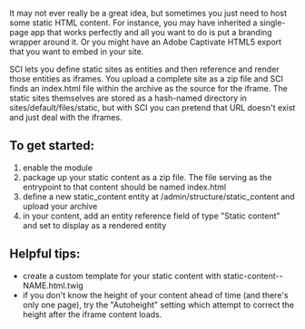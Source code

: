 It may not ever really be a great idea, but sometimes you just need to host some static HTML content. For instance, you may have inherited a single-page app that works perfectly and all you want to do is put a branding wrapper around it. Or you might have an Adobe Captivate HTML5 export that you want to embed in your site.

SCI lets you define static sites as entities and then reference and render those entities as iframes. You upload a complete site as a zip file and SCI finds an index.html file within the archive as the source for the iframe. The static sites themselves are stored as a hash-named directory in sites/default/files/static, but with SCI you can pretend that URL doesn't exist and just deal with the iframes.

## To get started:

1. enable the module
2. package up your static content as a zip file. The file serving as the entrypoint to that content should be named index.html
3. define a new static_content entity at /admin/structure/static_content and upload your archive
4. in your content, add an entity reference field of type "Static content" and set to display as a rendered entity


## Helpful tips:

- create a custom template for your static content with static-content--NAME.html.twig
- if you don't know the height of your content ahead of time (and there's only one page), try the "Autoheight" setting which attempt to correct the height after the iframe content loads.